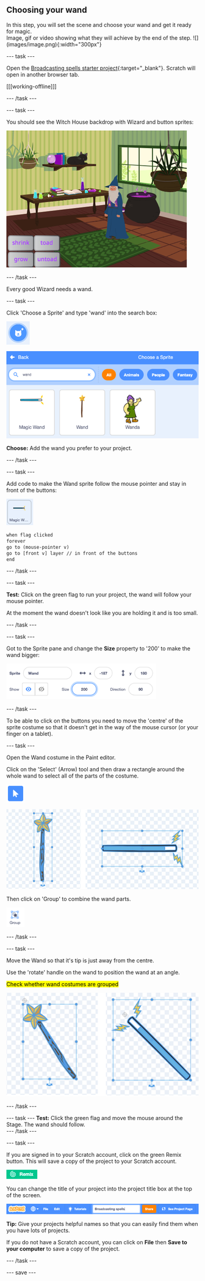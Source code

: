 ## Choosing your wand

<div style="display: flex; flex-wrap: wrap">
<div style="flex-basis: 200px; flex-grow: 1; margin-right: 15px;">
In this step, you will set the scene and choose your wand and get it ready for magic.
</div>
<div>
Image, gif or video showing what they will achieve by the end of the step. ![](images/image.png){:width="300px"}
</div>
</div>

--- task ---

Open the [Broadcasting spells starter project](https://scratch.mit.edu/projects/518441891/){:target="_blank"}. Scratch will open in another browser tab.

[[[working-offline]]]

--- /task ---

--- task ---

You should see the Witch House backdrop with Wizard and button sprites:

![Broadcasting starter project showing Stage and sprites.](images/broadcasting-starter.png)

--- /task ---

Every good Wizard needs a wand.

--- task ---

Click 'Choose a Sprite' and type 'wand' into the search box: 

![Choose a sprite icon.](images/choose-a-sprite.png)

![Choice of Magic Wand and Wand.](images/wand-sprite-options.png)

**Choose:** Add the wand you prefer to your project.

--- /task ---

--- task ---

Add code to make the Wand sprite follow the mouse pointer and stay in front of the buttons:

![](images/wand-sprite-icon.png)

```blocks3
when flag clicked
forever
go to (mouse-pointer v)
go to [front v] layer // in front of the buttons
end
```
--- /task ---

--- task ---

**Test:** Click on the green flag to run your project, the wand will follow your mouse pointer. 

At the moment the wand doesn't look like you are holding it and is too small. 

--- /task ---

--- task ---

Got to the Sprite pane and change the **Size** property to '200' to make the wand bigger:

![The Sprite pane with the Size property highlighted with value 200.](images/size-property.png)

--- /task ---

To be able to click on the buttons you need to move the 'centre' of the sprite costume so that it doesn't get in the way of the mouse cursor (or your finger on a tablet).

--- task ---

Open the Wand costume in the Paint editor.

Click on the 'Select' (Arrow) tool and then draw a rectangle around the whole wand to select all of the parts of the costume. 

![Wand costumes grouped.](images/the-select-tool.png)

![Wand costumes grouped.](images/grouped-costumes.png)

Then click on 'Group' to combine the wand parts.

![Wand costumes grouped.](images/group-icon.png)

--- /task ---

--- task ---

Move the Wand so that it's tip is just away from the centre. 

Use the 'rotate' handle on the wand to position the wand at an angle.

<mark>Check whether wand costumes are grouped</mark>

![Wand costumes correctly positioned.](images/positioned-wands.png)

--- /task ---

--- task ---
**Test:** Click the green flag and move the mouse around the Stage. The wand should follow.  
--- /task ---

--- task ---

If you are signed in to your Scratch account, click on the green Remix button. This will save a copy of the project to your Scratch account.  

![The Remix button.](images/remix-button.png)

You can change the title of your project into the project title box at the top of the screen.

![The project title box.](images/project-name.png)

**Tip:** Give your projects helpful names so that you can easily find them when you have lots of projects. 

If you do not have a Scratch account, you can click on **File** then **Save to your computer** to save a copy of the project.

--- /task ---

--- save ---